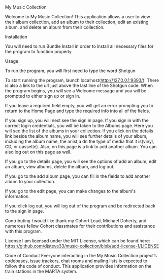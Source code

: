 My Music Collection

Welcome to My Music Collection! This application allows a user to view their album collection, add an album to their collection, edit an existing album, and delete an album from their collection.

Installation

You will need to run Bundle Install in order to install all necessary files for the program to function properly

Usage

To run the program, you will first need to type the word Shotgun

To start running the program, launch localhost(http://127.0.0.1:9393/). There is also a link to the url just above the last line of the Shotgun code. When the program begins, you will see a Welcome message and you will be prompted to either sign up or sign in.

If you leave a required field empty, you will get an error prompting you to return to the Home Page and type the required info into all of the fields.

If you sign up, you will next see the sign in page. If you sign in with the correct login credentials, you will be taken to the Albums page. Here you will see the list of the albums in your collection. If you click on the details link beside the album name, you will see further details of your album, including the album name, the ariist,a dn the type of media that it is(vinyl, CD, or cassette). Also, on this page is a link to add another album. You can also log out on this page as well.

If you go to the details page, you will see the options of add an album, edit an album, view albums, delete the album, and log out.

If you go to the add album page, you can fill in the fields to add another album to your collection.

If you go to the edit page, you can make changes to the album's information.

If you click log out, you will log out of the program and be redirected back to the sign in page.

Contributing
I would like thank my Cohort Lead, Michael Doherty, and numerous fellow Cohort classmates for their contributions and assistance with this program.

License
I am licensed under the MIT License, which can be found here: https://github.com/djsteve33/music-collection/blob/add-license-1/LICENSE

Code of Conduct
Everyone interacting in the My Music Collection project’s codebases, issue trackers, chat rooms and mailing lists is expected to follow the code of conduct. This application provides information on the train stations in the MARTA system.